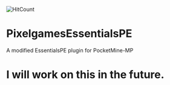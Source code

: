 ![HitCount](http://hits.dwyl.io/YTiStrafeNubzHD/PixelgamesEssentialsPE.svg)

# PixelgamesEssentialsPE
A modified EssentialsPE plugin for PocketMine-MP

# I will work on this in the future.
